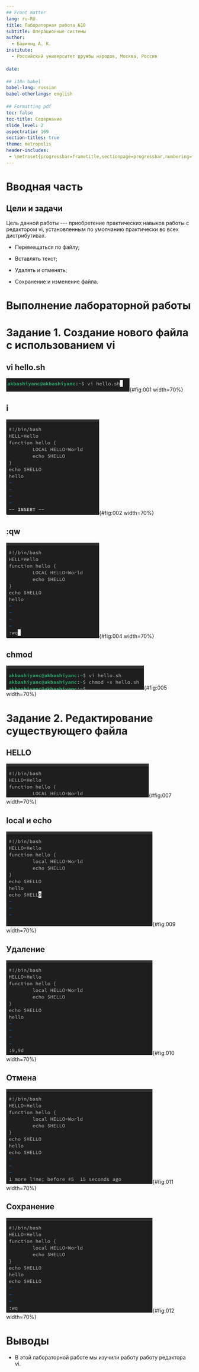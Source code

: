 ```yaml
---
## Front matter
lang: ru-RU
title: Лабораторная работа №10
subtitle: Операционные системы
author:
  - Башиянц А. К.
institute:
  - Российский университет дружбы народов, Москва, Россия

date: 

## i18n babel
babel-lang: russian
babel-otherlangs: english

## Formatting pdf
toc: false
toc-title: Содержание
slide_level: 2
aspectratio: 169
section-titles: true
theme: metropolis
header-includes:
 - \metroset{progressbar=frametitle,sectionpage=progressbar,numbering=fraction}
---
```




# Вводная часть

## Цели и задачи

Цель данной работы --- приобретение практических навыков работы с редактором vi, установленным по умолчанию практически во всех дистрибутивах.

* Перемещаться по файлу;

* Вставлять текст;

* Удалять и отменять;

* Сохранение и изменение файла.


# Выполнение лабораторной работы

# Задание 1. Создание нового файла с использованием vi

## vi hello.sh

![](image/1.png){#fig:001 width=70%}

## i

![](image/2.png){#fig:002 width=70%}


## :qw

![](image/4.png){#fig:004 width=70%}

## chmod

![](image/5.png){#fig:005 width=70%}

# Задание 2. Редактирование существующего файла

## HELLO

![](image/7.png){#fig:007 width=70%}

## local и echo

![](image/9.png){#fig:009 width=70%}

## Удаление

![](image/10.png){#fig:010 width=70%}

## Отмена

![](image/11.png){#fig:011 width=70%}

## Сохранение

![](image/12.png){#fig:012 width=70%}


# Выводы

- В этой лабораторной работе мы изучили работу работу редактора vi.
